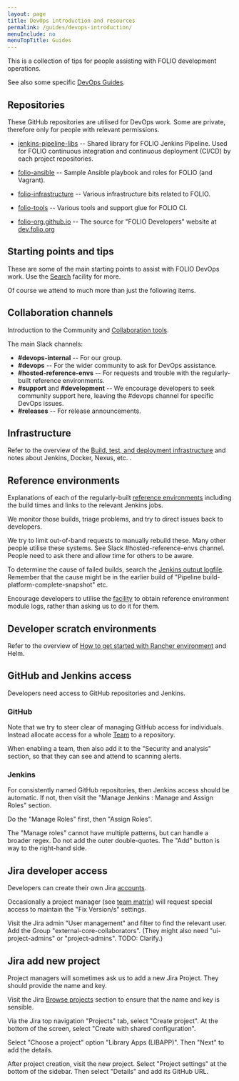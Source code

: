 ```yaml
---
layout: page
title: DevOps introduction and resources
permalink: /guides/devops-introduction/
menuInclude: no
menuTopTitle: Guides
---
```


This is a collection of tips for people assisting with FOLIO development operations.

See also some specific [DevOps Guides](/guides/#development-operations).

## Repositories

These GitHub repositories are utilised for DevOps work.
Some are private, therefore only for people with relevant permissions.

* [jenkins-pipeline-libs](https://github.com/folio-org/jenkins-pipeline-libs)
  -- Shared library for FOLIO Jenkins Pipeline.
  Used for FOLIO continuous integration and continuous deployment (CI/CD) by each project repositories.

* [folio-ansible](https://github.com/folio-org/folio-ansible)
  -- Sample Ansible playbook and roles for FOLIO (and Vagrant).

* [folio-infrastructure](https://github.com/folio-org-priv/folio-infrastructure)
  -- Various infrastructure bits related to FOLIO.

* [folio-tools](https://github.com/folio-org/folio-tools)
  -- Various tools and support glue for FOLIO CI.

* [folio-org.github.io](https://github.com/folio-org/folio-org.github.io)
  -- The source for "FOLIO Developers" website at [dev.folio.org](https://dev.folio.org/)

## Starting points and tips

These are some of the main starting points to assist with FOLIO DevOps work.
Use the [Search](/search/) facility for more.

Of course we attend to much more than just the following items.

## Collaboration channels

Introduction to the Community and [Collaboration tools](/community/#collaboration-tools).

The main Slack channels:

* **#devops-internal** -- For our group.
* **#devops** -- For the wider community to ask for DevOps assistance.
* **#hosted-reference-envs** -- For requests and trouble with the regularly-built reference environments.
* **#support** and **#development** -- We encourage developers to seek community support here, leaving the #devops channel for specific DevOps issues.
* **#releases** -- For release announcements.

## Infrastructure

Refer to the overview of the [Build, test, and deployment infrastructure](/guides/automation/) and notes about Jenkins, Docker, Nexus, etc.
.

## Reference environments

Explanations of each of the regularly-built [reference environments](/guides/automation/#reference-environments) including the build times and links to the relevant Jenkins jobs.

We monitor those builds, triage problems, and try to direct issues back to developers.

We try to limit out-of-band requests to manually rebuild these.
Many other people utilise these systems.
See Slack #hosted-reference-envs channel.
People need to ask there and allow time for others to be aware.

To determine the cause of failed builds, search the [Jenkins output logfile](/faqs/how-to-investigate-jenkins-logs/).
Remember that the cause might be in the earlier build of "Pipeline build-platform-complete-snapshot" etc.

Encourage developers to utilise the [facility](/faqs/how-to-obtain-refenv-logs/) to obtain reference environment module logs, rather than asking us to do it for them.

## Developer scratch environments

Refer to the overview of [How to get started with Rancher environment](/faqs/how-to-get-started-with-rancher/) and Helm.

## GitHub and Jenkins access

Developers need access to GitHub repositories and Jenkins.

### GitHub

Note that we try to steer clear of managing GitHub access for individuals.
Instead allocate access for a whole [Team](https://github.com/orgs/folio-org/teams) to a repository.

When enabling a team, then also add it to the "Security and analysis" section, so that they can see and attend to scanning alerts.

### Jenkins

For consistently named GitHub repositories, then Jenkins access should be automatic. If not, then visit the "Manage Jenkins : Manage and Assign Roles" section.

Do the "Manage Roles" first, then "Assign Roles".

The "Manage roles" cannot have multiple patterns, but can handle a broader regex.
Do not add the outer double-quotes.
The "Add" button is way to the right-hand side.

## Jira developer access

Developers can create their own Jira [accounts](/community/#collaboration-tools).

Occasionally a project manager (see [team matrix](https://wiki.folio.org/display/REL/Team+vs+module+responsibility+matrix)) will request special access to maintain the "Fix Version/s" settings.

Visit the Jira admin "User management" and filter to find the relevant user.
Add the Group "external-core-collaborators".
(They might also need "ui-project-admins" or "project-admins". TODO: Clarify.)

## Jira add new project

Project managers will sometimes ask us to add a new Jira Project.
They should provide the name and key.

Visit the Jira [Browse projects](https://issues.folio.org/secure/BrowseProjects.jspa?selectedCategory=all&selectedProjectType=all) section to ensure that the name and key is sensible.

Via the Jira top navigation "Projects" tab, select "Create project".
At the bottom of the screen, select "Create with shared configuration".

Select "Choose a project" option "Library Apps (LIBAPP)". Then "Next" to add the details.

After project creation, visit the new project. Select "Project settings" at the bottom of the sidebar.
Then select "Details" and add its GitHub URL.

